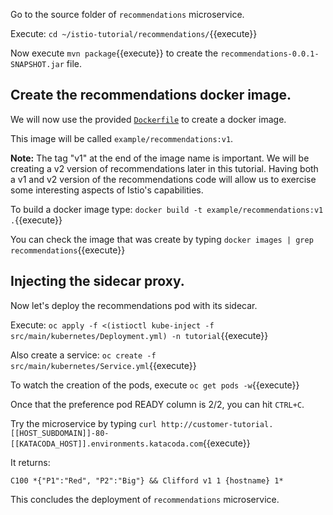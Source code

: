 Go to the source folder of `recommendations` microservice.

Execute: `cd ~/istio-tutorial/recommendations/`{{execute}}

Now execute `mvn package`{{execute}} to create the `recommendations-0.0.1-SNAPSHOT.jar` file.

## Create the recommendations docker image.

We will now use the provided [`Dockerfile`](https://github.com/redhat-developer-demos/istio-tutorial/blob/master/recommendations/Dockerfile) to create a docker image.

This image will be called `example/recommendations:v1`.

**Note:** The tag "v1" at the end of the image name is important. We will be creating a v2 version of recommendations later in this tutorial. Having both a v1 and v2 version of the recommendations code will allow us to exercise some interesting aspects of Istio's capabilities.

To build a docker image type: `docker build -t example/recommendations:v1 .`{{execute}}

You can check the image that was create by typing `docker images | grep recommendations`{{execute}}

## Injecting the sidecar proxy.

Now let's deploy the recommendations pod with its sidecar.

Execute: `oc apply -f <(istioctl kube-inject -f src/main/kubernetes/Deployment.yml) -n tutorial`{{execute}}

Also create a service: `oc create -f src/main/kubernetes/Service.yml`{{execute}}

To watch the creation of the pods, execute `oc get pods -w`{{execute}}

Once that the preference pod READY column is 2/2, you can hit `CTRL+C`. 

Try the microservice by typing `curl http://customer-tutorial.[[HOST_SUBDOMAIN]]-80-[[KATACODA_HOST]].environments.katacoda.com`{{execute}}

It returns:

`C100 *{"P1":"Red", "P2":"Big"} && Clifford v1 1 {hostname} 1*`

This concludes the deployment of `recommendations` microservice.
